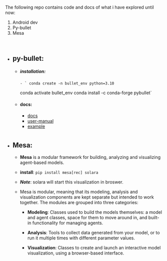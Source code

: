 The following repo contains code and docs of what i have explored until now:

1. Android dev
2. Py-bullet
3. Mesa

<br>

- ## py-bullet:
  - ##### installation:
        - ` conda create -n bullet_env python=3.10
    conda activate bullet_env
    conda install -c conda-forge pybullet`
  - #### docs:
    - [docs](https://pybullet.org/wordpress/index.php/forum-2/)
    - [user-manual](https://usermanual.wiki/Document/pybullet20quickstart20guide.479068914/html)
    - [example](https://alexanderfabisch.github.io/pybullet.html)

<h1></h1>

- ## Mesa:

  - **Mesa** is a modular framework for building, analyzing and visualizing agent-based models.

  - **install**: `pip install mesa[rec] solara `
  - **_Note_**: solara will start this visualization in broswer.

  - Mesa is modular, meaning that its modeling, analysis and visualization components are kept separate but intended to work together. The modules are grouped into three categories:

    - **Modeling**: Classes used to build the models themselves: a model and agent classes, space for them to move around in, and built-in functionality for managing agents.

    - **Analysis**: Tools to collect data generated from your model, or to run it multiple times with different parameter values.

    - **Visualization**: Classes to create and launch an interactive model visualization, using a browser-based interface.
